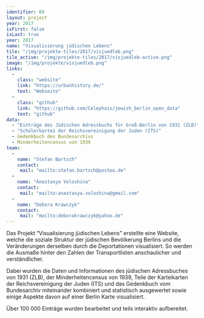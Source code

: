 ```yaml
---
identifier: 69
layout: project
year: 2017
isFirst: false
isLast: true
year: 2017
name: "Visualisierung jüdischen Lebens"
tile: "/img/projekte-tiles/2017/visjuedleb.png"
tile_active: "/img/projekte-tiles/2017/visjuedleb-active.png"
image: "/img/projekte/visjuedleb.png"
links:
  -
    class: "website"
    link: "https://urbanhistory.de/"
    text: "Webseite"
  -
    class: "github"
    link: "https://github.com/Celephais/jewish_berlin_open_data"
    text: "github"
data:
  - "Einträge des Jüdischen Adressbuchs für Groß-Berlin von 1931 (ZLB)"
  - "Schülerkartei der Reichsvereinigung der Juden (ITS)"
  - Gedenkbuch des Bundesarchivs
  - Minderheitencensus von 1939
team:
  -
    name: "Stefan Bartsch"
    contact:
     mail: "mailto:stefan.bartsch@posteo.de"
  -
    name: "Anastasya Voloshina"
    contact:
     mail: "mailto:anastasya.voloshina@gmail.com"
  -
    name: "Debora Krawczyk"
    contact:
     mail: "mailto:deborakrawczyk@yahoo.de"
---
```


Das Projekt “Visualisierung jüdischen Lebens” erstellte eine Website, welche die soziale Struktur der jüdischen Bevölkerung Berlins und die Veränderungen derselben durch die Deportationen visualisiert. So werden die Ausmaße hinter den Zahlen der Transportlisten anschaulicher und verständlicher.

Dabei wurden die Daten und Informationen des jüdischen Adressbuches von 1931 (ZLB), der Minderheitencensus von 1939, Teile der Karteikarten der Reichsvereinigung der Juden (ITS) und das Gedenkbuch vom Bundesarchiv miteinander kombiniert und statistisch ausgewertet sowie einige Aspekte davon auf einer Berlin Karte visualisiert. 

Über 100 000 Einträge wurden bearbeitet und teils interaktiv aufbereitet.


